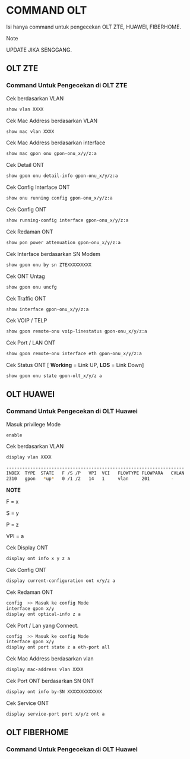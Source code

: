 # COMMAND OLT

Isi hanya command untuk pengecekan OLT ZTE, HUAWEI, FIBERHOME.
> [!NOTE]
> UPDATE JIKA SENGGANG.

## OLT ZTE
### Command Untuk Pengecekan di OLT ZTE
Cek berdasarkan VLAN 
```bash
show vlan XXXX
```

Cek Mac Address berdasarkan VLAN
````bash
show mac vlan XXXX
````

Cek Mac Address berdasarkan interface 
````bash
show mac gpon onu gpon-onu_x/y/z:a
````

Cek Detail ONT
```bash
show gpon onu detail-info gpon-onu_x/y/z:a
```

Cek Config Interface ONT
```bash
show onu running config gpon-onu_x/y/z:a
```

Cek Config ONT
````bash
show running-config interface gpon-onu_x/y/z:a
````

Cek Redaman ONT
````bash
show pon power attenuation gpon-onu_x/y/z:a
````

Cek Interface berdasarkan SN Modem
````bash
show gpon onu by sn ZTEXXXXXXXXX
````

Cek ONT Untag
````bash
show gpon onu uncfg
````

Cek Traffic ONT
````bash
show interface gpon-onu_x/y/z:a
````

Cek VOIP / TELP
````bash
show gpon remote-onu voip-linestatus gpon-onu_x/y/z:a
````

Cek Port / LAN ONT
````bash
show gpon remote-onu interface eth gpon-onu_x/y/z:a
````

Cek Status ONT [ **Working** = Link UP, **LOS** = Link Down]
````bash
show gpon onu state gpon-olt_x/y/z a
````

## OLT HUAWEI
### Command Untuk Pengecekan di OLT Huawei
Masuk privilege Mode
```
enable
```

Cek berdasarkan VLAN
````bash
display vlan XXXX
````
````bash
-------------------------------------------------------------------
INDEX  TYPE  STATE   F /S /P   VPI  VCI   FLOWTYPE FLOWPARA   CVLAN
2310   gpon   *up*   0 /1 /2   14   1     vlan     201        -        >> State UP, ONT UP.
````
**NOTE**

F = x

S = y

P = z

VPI = a

Cek Display ONT
````bash
display ont info x y z a
````

Cek Config ONT
````bash
display current-configuration ont x/y/z a
````

Cek Redaman ONT
````bash
config  >> Masuk ke config Mode
interface gpon x/y
display ont optical-info z a
````

Cek Port / Lan yang Connect.
````bash
config  >> Masuk ke config Mode
interface gpon x/y
display ont port state z a eth-port all
````

Cek Mac Address berdasarkan vlan
````bash
display mac-address vlan XXXX
````

Cek Port ONT berdasarkan SN ONT
````bash
display ont info by-SN XXXXXXXXXXXXX
````

Cek Service ONT
````bash
display service-port port x/y/z ont a
````

## OLT FIBERHOME
### Command Untuk Pengecekan di OLT Huawei
